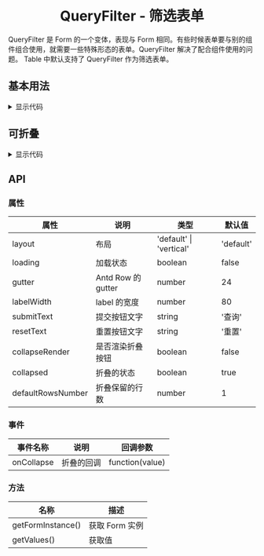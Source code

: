 <h1 align="center">
QueryFilter - 筛选表单
</h1>

QueryFilter 是 Form 的一个变体，表现与 Form 相同。有些时候表单要与别的组件组合使用，就需要一些特殊形态的表单。QueryFilter
解决了配合组件使用的问题。
Table 中默认支持了 QueryFilter 作为筛选表单。


<script setup>
import { defineAsyncComponent } from 'vue';
import '../packages/style.css';

const QueryFilterDemo1 = defineAsyncComponent(() => {
  return import('../demos/query-filter/demo-1')
});
const QueryFilterDemo2 =defineAsyncComponent(() => {
  return import('../demos/query-filter/demo-2')
});
</script>

## 基本用法

<ClientOnly>
<QueryFilterDemo1></QueryFilterDemo1>
</ClientOnly>

<details>
<summary>显示代码</summary>

<<< @/demos/query-filter/demo-1.jsx

</details>

## 可折叠

<ClientOnly>
<QueryFilterDemo2></QueryFilterDemo2>
</ClientOnly>

<details>
<summary>显示代码</summary>

<<< @/demos/query-filter/demo-2.jsx

</details>


## API

### 属性

| 属性                | 说明                | 类型                      | 默认值       |
|-------------------|-------------------|-------------------------|-----------|
| layout            | 布局                | 'default' \| 'vertical' | 'default' |
| loading           | 加载状态              | boolean                 | false     |
| gutter            | Antd Row 的 gutter | number                  | 24        |
| labelWidth        | label 的宽度         | number                  | 80        |
| submitText        | 提交按钮文字            | string                  | '查询'      |
| resetText         | 重置按钮文字            | string                  | '重置'      |
| collapseRender    | 是否渲染折叠按钮          | boolean                 | false     |
| collapsed         | 折叠的状态             | boolean                 | true      |
| defaultRowsNumber | 折叠保留的行数           | number                  | 1         |

### 事件

| 事件名称       | 说明    | 回调参数            |
|------------|-------|-----------------|
| onCollapse | 折叠的回调 | function(value) |

### 方法

| 名称                | 描述         |
|-------------------|------------|
| getFormInstance() | 获取 Form 实例 |
| getValues()       | 获取值        |



